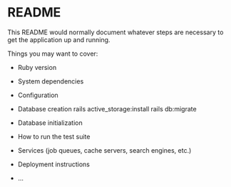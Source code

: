 # README

This README would normally document whatever steps are necessary to get the
application up and running.

Things you may want to cover:

* Ruby version

* System dependencies

* Configuration

* Database creation
rails active_storage:install
rails db:migrate

* Database initialization

* How to run the test suite

* Services (job queues, cache servers, search engines, etc.)

* Deployment instructions

* ...

